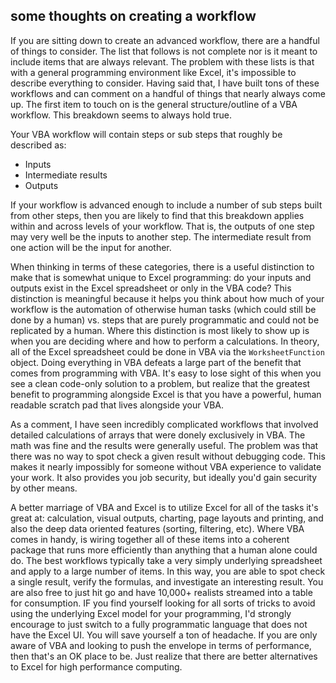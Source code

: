 ## some thoughts on creating a workflow

If you are sitting down to create an advanced workflow, there are a handful of things to consider. The list that follows is not complete nor is it meant to include items that are always relevant. The problem with these lists is that with a general programming environment like Excel, it's impossible to describe everything to consider. Having said that, I have built tons of these workflows and can comment on a handful of things that nearly always come up. The first item to touch on is the general structure/outline of a VBA workflow. This breakdown seems to always hold true.

Your VBA workflow will contain steps or sub steps that roughly be described as:

- Inputs
- Intermediate results
- Outputs

If your workflow is advanced enough to include a number of sub steps built from other steps, then you are likely to find that this breakdown applies within and across levels of your workflow. That is, the outputs of one step may very well be the inputs to another step. The intermediate result from one action will be the input for another.

When thinking in terms of these categories, there is a useful distinction to make that is somewhat unique to Excel programming: do your inputs and outputs exist in the Excel spreadsheet or only in the VBA code? This distinction is meaningful because it helps you think about how much of your workflow is the automation of otherwise human tasks (which could still be done by a human) vs. steps that are purely programmatic and could not be replicated by a human. Where this distinction is most likely to show up is when you are deciding where and how to perform a calculations. In theory, all of the Excel spreadsheet could be done in VBA via the `WorksheetFunction` object. Doing everything in VBA defeats a large part of the benefit that comes from programming with VBA. It's easy to lose sight of this when you see a clean code-only solution to a problem, but realize that the greatest benefit to programming alongside Excel is that you have a powerful, human readable scratch pad that lives alongside your VBA.

As a comment, I have seen incredibly complicated workflows that involved detailed calculations of arrays that were donely exclusively in VBA. The math was fine and the results were generally useful. The problem was that there was no way to spot check a given result without debugging code. This makes it nearly impossibly for someone without VBA experience to validate your work. It also provides you job security, but ideally you'd gain security by other means.

A better marriage of VBA and Excel is to utilize Excel for all of the tasks it's great at: calculation, visual outputs, charting, page layouts and printing, and also the deep data oriented features (sorting, filtering, etc). Where VBA comes in handy, is wiring together all of these items into a coherent package that runs more efficiently than anything that a human alone could do. The best workflows typically take a very simply underlying spreadsheet and apply to a large number of items. In this way, you are able to spot check a single result, verify the formulas, and investigate an interesting result. You are also free to just hit go and have 10,000+ realists streamed into a table for consumption. IF you find yourself looking for all sorts of tricks to avoid using the underlying Excel model for your programming, I'd strongly encourage to just switch to a fully programmatic language that does not have the Excel UI. You will save yourself a ton of headache. If you are only aware of VBA and looking to push the envelope in terms of performance, then that's an OK place to be. Just realize that there are better alternatives to Excel for high performance computing.
